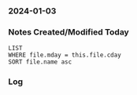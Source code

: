 ### 2024-01-03

### Notes Created/Modified Today
```dataview
LIST 
WHERE file.mday = this.file.cday
SORT file.name asc
```
### Log
